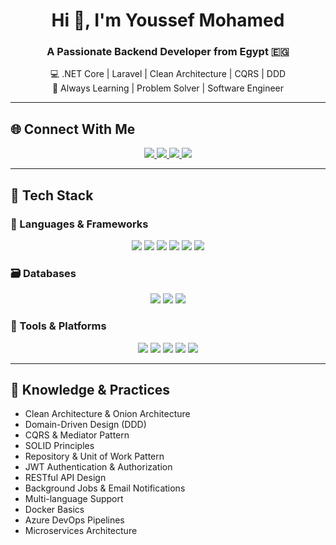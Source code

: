 <h1 align="center">Hi 👋, I'm Youssef Mohamed</h1>
<h3 align="center">A Passionate Backend Developer from Egypt 🇪🇬</h3>

<p align="center">
  💻 .NET Core | Laravel | Clean Architecture | CQRS | DDD <br>
  🧠 Always Learning | Problem Solver | Software Engineer
</p>

---

## 🌐 Connect With Me

<p align="center">
  <a href="https://www.linkedin.com/in/youssef-mohamed-8b0718240/" target="_blank">
    <img src="https://img.shields.io/badge/-LinkedIn-0A66C2?style=for-the-badge&logo=linkedin&logoColor=white" />
  </a>
  <a href="mailto:yosifmohamed979@hotmail.com" target="_blank">
    <img src="https://img.shields.io/badge/-Email-D14836?style=for-the-badge&logo=gmail&logoColor=white" />
  </a>
  <a href="https://leetcode.com/1ATARI/" target="_blank">
    <img src="https://img.shields.io/badge/-LeetCode-FFA116?style=for-the-badge&logo=leetcode&logoColor=black" />
  </a>
  <a href="https://discord.com/users/1ATARI" target="_blank">
    <img src="https://img.shields.io/badge/-Discord-5865F2?style=for-the-badge&logo=discord&logoColor=white" />
  </a>
</p>

---

## 💼 Tech Stack

### 🧠 Languages & Frameworks

<p align="center">
  <img src="https://img.shields.io/badge/C%23-239120?style=for-the-badge&logo=c-sharp&logoColor=white" />
  <img src="https://img.shields.io/badge/.NET-512BD4?style=for-the-badge&logo=dotnet&logoColor=white" />
  <img src="https://img.shields.io/badge/Laravel-FF2D20?style=for-the-badge&logo=laravel&logoColor=white" />
  <img src="https://img.shields.io/badge/PHP-777BB4?style=for-the-badge&logo=php&logoColor=white" />
  <img src="https://img.shields.io/badge/Java-ED8B00?style=for-the-badge&logo=openjdk&logoColor=white" />
  <img src="https://img.shields.io/badge/Python-3776AB?style=for-the-badge&logo=python&logoColor=white" />
</p>

### 🗃️ Databases

<p align="center">
  <img src="https://img.shields.io/badge/SQL Server-CC2927?style=for-the-badge&logo=microsoftsqlserver&logoColor=white" />
  <img src="https://img.shields.io/badge/MySQL-4479A1?style=for-the-badge&logo=mysql&logoColor=white" />
  <img src="https://img.shields.io/badge/PostgreSQL-336791?style=for-the-badge&logo=postgresql&logoColor=white" />
</p>

### 🧰 Tools & Platforms

<p align="center">
  <img src="https://img.shields.io/badge/Git-F05032?style=for-the-badge&logo=git&logoColor=white" />
  <img src="https://img.shields.io/badge/GitHub-181717?style=for-the-badge&logo=github&logoColor=white" />
  <img src="https://img.shields.io/badge/Postman-FF6C37?style=for-the-badge&logo=postman&logoColor=white" />
  <img src="https://img.shields.io/badge/Azure DevOps-0078D7?style=for-the-badge&logo=azuredevops&logoColor=white" />
  <img src="https://img.shields.io/badge/RabbitMQ-FF6600?style=for-the-badge&logo=rabbitmq&logoColor=white" />
</p>

---

## 🧠 Knowledge & Practices

- Clean Architecture & Onion Architecture  
- Domain-Driven Design (DDD)  
- CQRS & Mediator Pattern  
- SOLID Principles  
- Repository & Unit of Work Pattern  
- JWT Authentication & Authorization  
- RESTful API Design  
- Background Jobs & Email Notifications  
- Multi-language Support  
- Docker Basics  
- Azure DevOps Pipelines
- Microservices Architecture 

<!--

---

## 📊 GitHub Stats

<p align="center">
  <img src="https://github-readme-stats.vercel.app/api?username=1ATARI&show_icons=true&theme=radical" alt="GitHub Stats" />
  <br />
  <img src="https://github-readme-streak-stats.herokuapp.com?user=1ATARI&theme=radical&hide_border=true" alt="Streak Stats" />
</p>
-->


